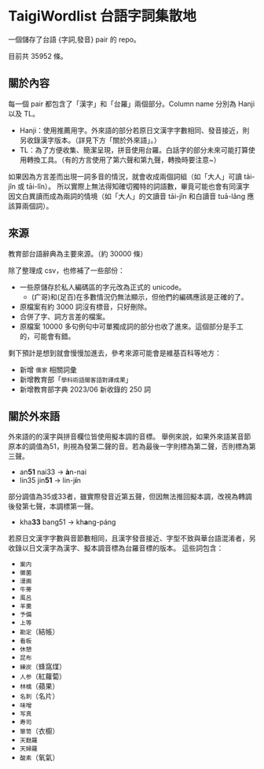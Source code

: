 # TaigiWordlist 台語字詞集散地

一個儲存了台語 {字詞,發音} pair 的 repo。

目前共 35952 條。

## 關於內容

每一個 pair 都包含了「漢字」和「台羅」兩個部分。Column name 分別為 Hanji 以及 TL。

- Hanji：使用推薦用字。外來語的部分若原日文漢字字數相同、發音接近，則另收錄漢字版本。（詳見下方「關於外來語」。）
- TL：為了方便收集、簡潔呈現，拼音使用台羅。白話字的部分未來可能打算使用轉換工具。（有的方言使用了第六聲和第九聲，轉換時要注意~）

如果因為方言差而出現一詞多音的情況，就會收成兩個詞組（如「大人」可讀 tāi-jîn 或 tāi-lîn）。
所以實際上無法得知確切獨特的詞語數，畢竟可能也會有同漢字因文白異讀而成為兩詞的情境（如「大人」的文讀音 tāi-jîn 和白讀音 tuā-lâng 應該算兩個詞）。

## 來源

教育部台語辭典為主要來源。（約 30000 條）

除了整理成 csv，也修補了一些部份：
- 一些原儲存於私人編碼區的字元改為正式的 unicode。
  - (疒哥)和(足百)在多數情況仍無法顯示，但他們的編碼應該是正確的了。
- 原檔案有約 3000 詞沒有標音，只好刪除。
- 合併了字、詞方言差的檔案。
- 原檔案 10000 多句例句中可單獨成詞的部分也收了進來。這個部分是手工的，可能會有錯。

剩下預計是想到就會慢慢加進去，參考來源可能會是維基百科等地方：

- 新增 ```儒家``` 相關詞彙
- 新增教育部「```學科術語閩客語對譯成果```」
- 新增教育部字典 2023/06 新收錄的 250 詞

## 關於外來語

外來語的的漢字與拼音欄位皆使用擬本調的音標。
舉例來說，如果外來語某音節原本的調值為51，則視為發第二聲的音。若為最後一字則標為第二聲，否則標為第三聲。

- an**51** nai33 -> **à**n-nai
- lin35 jin**51** -> lin-j**í**n

部分調值為35或33者，雖實際發音近第五聲，但因無法推回擬本調，改視為轉調後發第七聲，本調標第一聲。

- kha**33** bang51 -> kh**a**ng-páng

若原日文漢字字數與音節數相同，且漢字發音接近、字型不致與華台語混淆者，另收錄以日文漢字為漢字、擬本調音標為台羅音標的版本。
這些詞包含：
- ```案内```
- ```黴菌```
- ```漫画```
- ```牛蒡```
- ```風呂```
- ```羊羹```
- ```予備```
- ```上等```
- ```勘定```（結帳）
- ```看板```
- ```休憩```
- ```昆布```
- ```練炭```（蜂窩煤）
- ```人参```（紅蘿蔔）
- ```林檎```（蘋果）
- ```名刺```（名片）
- ```味噌```
- ```写真```
- ```寿司```
- ```箪笥```（衣櫥）
- ```天麩羅```
- ```天婦羅```
- ```酸素```（氧氣）
